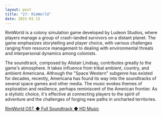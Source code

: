 ```yaml
---
layout: post
title: "27: RimWorld"
date: 2021-01-13
---
```


RimWorld is a colony simulation game developed by Ludeon Studios, where players manage a group of crash-landed survivors on a distant planet. The game emphasizes storytelling and player choice, with various challenges ranging from resource management to dealing with environmental threats and interpersonal dynamics among colonists.

The soundtrack, composed by Alistair Lindsay, contributes greatly to the game's atmosphere. It takes influence from tribal ambient, country, and ambient Americana. Although the "Space Western" subgenre has existed for decades, recently, Americana has found its way into the soundtracks of several space games and other media. The music evokes themes of exploration and resilience, perhaps reminiscent of the American frontier. As a stylistic choice, it's effective at connecting players to the spirit of adventure and the challenges of forging new paths in uncharted territories.

[RimWorld OST ◆ Full Soundtrack ◆ HD Music](https://www.youtube.com/watch?v=TXQBHblSCIc)  